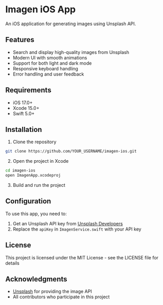 # Imagen iOS App

An iOS application for generating images using Unsplash API.

## Features

- Search and display high-quality images from Unsplash
- Modern UI with smooth animations
- Support for both light and dark mode
- Responsive keyboard handling
- Error handling and user feedback

## Requirements

- iOS 17.0+
- Xcode 15.0+
- Swift 5.0+

## Installation

1. Clone the repository
```bash
git clone https://github.com/YOUR_USERNAME/imagen-ios.git
```

2. Open the project in Xcode
```bash
cd imagen-ios
open ImagenApp.xcodeproj
```

3. Build and run the project

## Configuration

To use this app, you need to:

1. Get an Unsplash API key from [Unsplash Developers](https://unsplash.com/developers)
2. Replace the `apiKey` in `ImagenService.swift` with your API key

## License

This project is licensed under the MIT License - see the LICENSE file for details

## Acknowledgments

- [Unsplash](https://unsplash.com) for providing the image API
- All contributors who participate in this project 